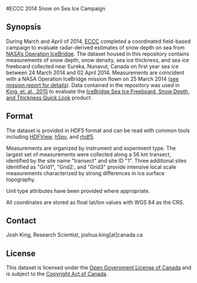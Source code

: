 #ECCC 2014 Snow on Sea Ice Campaign

## Synopsis
During March and April of 2014, [ECCC](http://ec.gc.ca/) completed a coordinated field-based campaign to evaluate radar-derived estimates of snow depth on sea from [NASA’s Operation IceBridge](https://www.nasa.gov/mission_pages/icebridge/index.html). The dataset housed in this repository contains measurements of snow depth, snow density, sea ice thickness, and sea ice freeboard collected near Eureka, Nunavut, Canada on first year sea ice between 24 March 2014 and 02 April 2014. Measurements are coincident with a NASA Operation IceBridge mission flown on 25 March 2014 ([see mission report for details](https://espo.nasa.gov/oib/flight_reports/P-3_Orion_03_25_14)). Data contained in the repository was used in [King, et. al., 2015](http://onlinelibrary.wiley.com/doi/10.1002/2015GL066389/full) to evaluate the [IceBridge Sea Ice Freeboard, Snow Depth, and Thickness Quick Look](https://nsidc.org/data/docs/daac/icebridge/evaluation_products/sea-ice-freeboard-snowdepth-thickness-quicklook-index.html) product.

## Format
The dataset is provided in HDF5 format and can be read with common tools including [HDFView](https://support.hdfgroup.org/products/java/index.html), [h5py](http://www.h5py.org/), and [rhdf5](https://bioconductor.org/packages/release/bioc/html/rhdf5.html).

Measurements are organized by instrument and experiment type. The largest set of measurements were collected along a 56 km transect, identified by the site name "transect" and site ID "1". Three additional sites identified as "Grid1", "Grid2:, and "Grid3" provide intensive local scale measurements characterized by strong differences in ice surface topography.

Unit type attributes have been provided where appropriate. 

All coordinates are stored as float lat/lon values with WGS 84 as the CRS.

## Contact
Josh King, Research Scientist, joshua.king[at]canada.ca

## License
This dataset is licensed under the [Open Government License of Canada](http://open.canada.ca/en/open-government-licence-canada)
and is subject to the [Copyright Act of Canada](http://laws-lois.justice.gc.ca/eng/acts/C-42/index.html).
